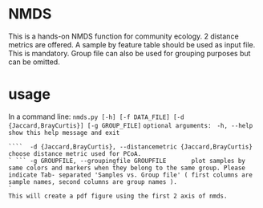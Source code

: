 # NMDS
This is a hands-on NMDS function for community ecology. 2 distance metrics are offered. A sample by feature table should be used as input file. This is mandatory. Group file can also be used for grouping purposes but can be omitted.

# usage
In a command line:
```nmds.py [-h] [-f DATA_FILE] [-d {Jaccard,BrayCurtis}] [-g GROUP_FILE]```
```optional arguments:```
``` -h, --help            show this help message and exit```
```  -f DATAFILE, --file DATAFILE         matrix data file. rows are variables, columns are samples.
````  -d {Jaccard,BrayCurtis}, --distancemetric {Jaccard,BrayCurtis}     choose distance metric used for PCoA.
` ``` -g GROUPFILE, --groupingfile GROUPFILE       plot samples by same colors and markers when they belong to the same group. Please indicate Tab- separated 'Samples vs. Group file' ( first columns are sample names, second columns are group names ).
`
This will create a pdf figure using the first 2 axis of nmds. 